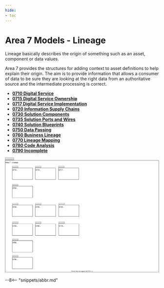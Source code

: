 ```yaml
---
hide:
- toc
---
```


<!-- SPDX-License-Identifier: CC-BY-4.0 -->
<!-- Copyright Contributors to the ODPi Egeria project. -->

# Area 7 Models - Lineage

Lineage basically describes the origin of something such as an asset,
component or data values.

Area 7 provides the structures for adding context to asset definitions to
help explain their origin.  The aim is to provide information that allows a consumer of data
to be sure they are looking at the right data from an authoritative source and the intermediate
processing is correct.


* **[0710 Digital Service](0710-Digital-Service.md)**
* **[0715 Digital Service Ownership](0715-Digital-Service-Ownership.md)**
* **[0717 Digital Service Implementation](0717-Digital-Service-Implementation.md)**
* **[0720 Information Supply Chains](0720-Information-Supply-Chains.md)**
* **[0730 Solution Components](0730-Solution-Components.md)**
* **[0735 Solution Ports and Wires](0735-Solution-Ports-and-Wires.md)**
* **[0740 Solution Blueprints](0740-Solution-Blueprints.md)**
* **[0750 Data Passing](0750-Data-Passing.md)**
* **[0760 Business Lineage](0760-Business-Lineage.md)**
* **[0770 Lineage Mapping](0770-Lineage-Mapping.md)**
* **[0780 Code Analysis](0780-Code-Analysis.md)**
* **[0790 Incomplete](0790-Incomplete.md)**

![UML Packages](area-7-lineage-overview.svg)

--8<-- "snippets/abbr.md"